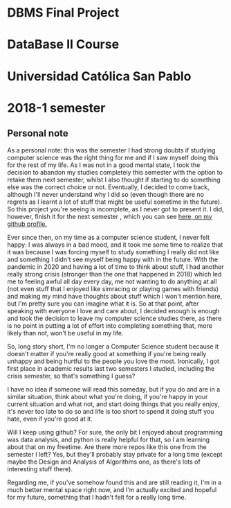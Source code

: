 # DBMS Final Project 
# DataBase II Course
# Universidad Católica San Pablo
# 2018-1 semester

## Personal note

As a personal note: this was the semester I had strong doubts if studying computer science was the right thing for me and if I saw myself doing this for the rest of my life. As I was not in a good mental state, I took the decision to abandon my studies completely this semester with the option to retake them next semester, whilst I also thought if starting to do something else was the correct choice or not. Eventually, I decided to come back, although I'll never understand why I did so (even though there are no regrets as I learnt a lot of stuff that might be useful sometime in the future). So this project you're seeing is incomplete, as I never got to present it. I did, however, finish it for the next semester , which you can see [here, on my github profile.](https://github.com/Naateri/gestorBD2)

Ever since then, on my time as a computer science student, I never felt happy: I was always in a bad mood, and it took me some time to realize that it was because I was forcing myself to study something I really did not like and something I didn't see myself being happy with in the future. With the pandemic in 2020 and having a lot of time to think about stuff, I had another really strong crisis (stronger than the one that happened in 2018) which led me to feeling awful all day every day, me not wanting to do anything at all (not even stuff that I enjoyed like simracing or playing games with friends) and making my mind have thoughts about stuff which I won't mention here, but I'm pretty sure you can imagine what it is. So at that point, after speaking with everyone I love and care about, I decided enough is enough and took the decision to leave my computer science studies there, as there is no point in putting a lot of effort into completing something that, more likely than not, won't be useful in my life. 

So, long story short, I'm no longer a Computer Science student because it doesn't matter if you're really good at something if you're being really unhappy and being hurtful to the people you love the most. Ironically, I got first place in academic results last two semesters I studied, including the crisis semester, so that's something I guess?

I have no idea if someone will read this someday, but if you do and are in a similar situation, think about what you're doing, if you're happy in your current situation and what not, and start doing things that you really enjoy, it's never too late to do so and life is too short to spend it doing stuff you hate, even if you're good at it. 

Will I keep using github? For sure, the only bit I enjoyed about programming was data analysis, and python is really helpful for that, so I am learning about that on my freetime.
Are there more repos like this one from the semester I left? Yes, but they'll probably stay private for a long time (except maybe the Design and Analysis of Algorithms one, as there's lots of interesting stuff there).

Regarding me, if you've somehow found this and are still reading it, I'm in a much better mental space right now, and I'm actually excited and hopeful for my future, something that I hadn't felt for a really long time.
